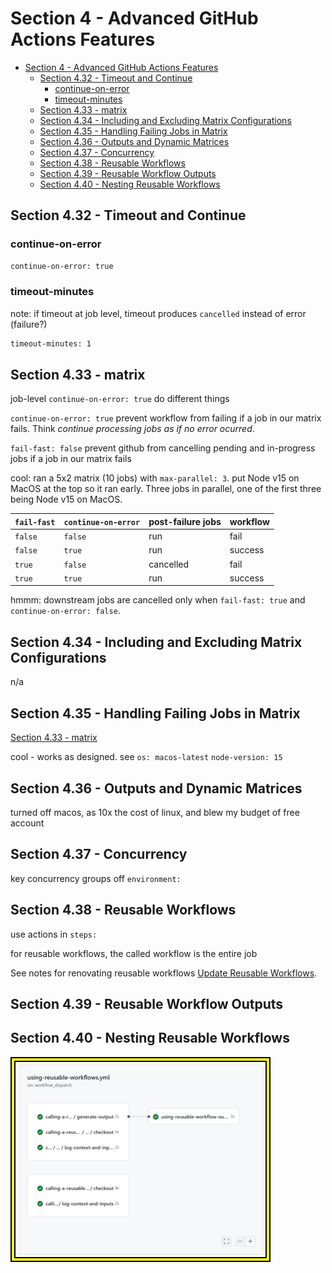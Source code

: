 # Section 4 - Advanced GitHub Actions Features

<!-- markdownlint-disable MD007 -->
<!--ts-->
* [Section 4 - Advanced GitHub Actions Features](#section-4---advanced-github-actions-features)
   * [Section 4.32 - Timeout and Continue](#section-432---timeout-and-continue)
      * [continue-on-error](#continue-on-error)
      * [timeout-minutes](#timeout-minutes)
   * [Section 4.33 - matrix](#section-433---matrix)
   * [Section 4.34 - Including and Excluding Matrix Configurations](#section-434---including-and-excluding-matrix-configurations)
   * [Section 4.35 - Handling Failing Jobs in Matrix](#section-435---handling-failing-jobs-in-matrix)
   * [Section 4.36 - Outputs and Dynamic Matrices](#section-436---outputs-and-dynamic-matrices)
   * [Section 4.37 - Concurrency](#section-437---concurrency)
   * [Section 4.38 - Reusable Workflows](#section-438---reusable-workflows)
   * [Section 4.39 - Reusable Workflow Outputs](#section-439---reusable-workflow-outputs)
   * [Section 4.40 - Nesting Reusable Workflows](#section-440---nesting-reusable-workflows)
<!--te-->
<!-- markdownlint-enable MD007 -->

## Section 4.32 - Timeout and Continue

### continue-on-error

```bash
continue-on-error: true
```

### timeout-minutes

note: if timeout at job level, timeout produces `cancelled` instead of error (failure?)

```bash
timeout-minutes: 1
```

## Section 4.33 - matrix

job-level `continue-on-error: true` do different things

`continue-on-error: true` prevent workflow from failing if a job in our matrix fails.  Think _continue processing jobs as if no error ocurred_.

`fail-fast: false` prevent github from cancelling pending and in-progress jobs if a job in our matrix fails

cool: ran a 5x2 matrix (10 jobs) with  `max-parallel: 3`.  put Node v15 on MacOS at the top so it ran early.  Three jobs in parallel, one of the first three being Node v15 on MacOS.  

| `fail-fast` | `continue-on-error` | post-failure jobs | workflow |
|-------------|---------------------|-------------------|----------|
| `false`     |    `false`          | run               | fail     |
| `false`     |    `true`           | run               | success  |
| `true`      |    `false`          | cancelled         | fail     |
| `true`      |    `true`           | run               | success  |

hmmm:  downstream jobs are cancelled only when `fail-fast: true` and `continue-on-error: false`.

## Section 4.34 - Including and Excluding Matrix Configurations

n/a

## Section 4.35 - Handling Failing Jobs in Matrix

[Section 4.33 - matrix](#section-433---matrix)

cool - works as designed.  see `os: macos-latest` `node-version: 15`

## Section 4.36 - Outputs and Dynamic Matrices

turned off macos, as 10x the cost of linux, and blew my budget of free account

## Section 4.37 - Concurrency

key concurrency groups off `environment:`

## Section 4.38 - Reusable Workflows

use actions in `steps:`

for reusable workflows, the called workflow is the entire job

See notes for renovating reusable workflows [Update Reusable Workflows](../doc/renovatebot/README.md#update-reusable-workflows).

## Section 4.39 - Reusable Workflow Outputs

## Section 4.40 - Nesting Reusable Workflows

[![Secrets Example](nested-wf-400x400.png)](nested-wf.png)
